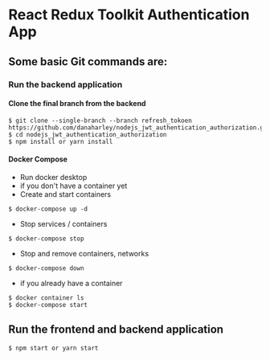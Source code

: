 # React Redux Toolkit Authentication App

## Some basic Git commands are:

### Run the backend application

#### Clone the final branch from the backend

```
$ git clone --single-branch --branch refresh_tokoen https://github.com/danaharley/nodejs_jwt_authentication_authorization.git
$ cd nodejs_jwt_authentication_authorization
$ npm install or yarn install
```

#### Docker Compose
- Run docker desktop
- if you don't have a container yet
- Create and start containers
```
$ docker-compose up -d
```
- Stop services / containers
```
$ docker-compose stop
```
- Stop and remove containers, networks
```
$ docker-compose down
```

- if you already have a container
```
$ docker container ls
$ docker-compose start
```

## Run the frontend and backend application

```
$ npm start or yarn start
```
